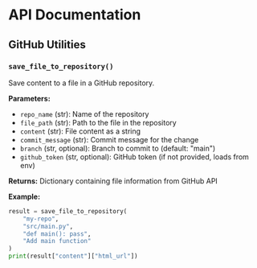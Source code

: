 # API Documentation

## GitHub Utilities

### `save_file_to_repository()`

Save content to a file in a GitHub repository.

**Parameters:**
- `repo_name` (str): Name of the repository
- `file_path` (str): Path to the file in the repository
- `content` (str): File content as a string
- `commit_message` (str): Commit message for the change
- `branch` (str, optional): Branch to commit to (default: "main")
- `github_token` (str, optional): GitHub token (if not provided, loads from env)

**Returns:**
Dictionary containing file information from GitHub API

**Example:**
```python
result = save_file_to_repository(
    "my-repo",
    "src/main.py",
    "def main(): pass",
    "Add main function"
)
print(result["content"]["html_url"])
```
